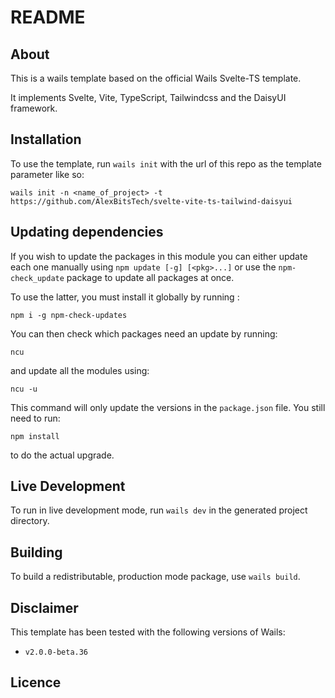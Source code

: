 # README

## About

This is a wails template based on the official Wails Svelte-TS template.

It implements Svelte, Vite, TypeScript, Tailwindcss and the DaisyUI framework.

## Installation

To use the template, run `wails init` with the url of this repo as the template parameter like so:
```
wails init -n <name_of_project> -t https://github.com/AlexBitsTech/svelte-vite-ts-tailwind-daisyui
```

## Updating dependencies

If you wish to update the packages in this module you can either update each one manually using `npm update [-g] [<pkg>...]` or use the `npm-check_update` package to update all packages at once.

To use the latter, you must install it globally by running :
```
npm i -g npm-check-updates
```
 You can then check which packages need an update by running:
 ```
 ncu
 ```
 and update all the modules using:
 ```
 ncu -u
 ```
 This command will only update the versions in the `package.json` file. You still need to run:
 ```
 npm install
 ```
 to do the actual upgrade.

## Live Development

To run in live development mode, run `wails dev` in the generated project directory.

## Building

To build a redistributable, production mode package, use `wails build`.

## Disclaimer

This template has been tested with the following versions of Wails:
* `v2.0.0-beta.36`

## Licence

